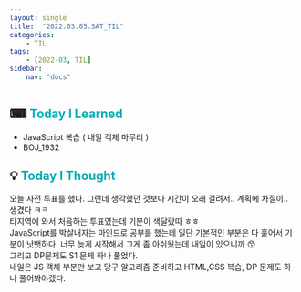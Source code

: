 ```yaml
---
layout: single
title:  "2022.03.05.SAT_TIL"
categories: 
    - TIL
tags: 
    - [2022-03, TIL]
sidebar:
    nav: "docs"
---
```



## ⌨ <a style="color:#00adb5">Today I Learned</a>
- JavaScript 복습 ( 내일 객체 마무리 )
- BOJ_1932

## 💡 <a style="color:#00adb5">Today I Thought</a>
오늘 사전 투표를 했다. 그런데 생각했던 것보다 시간이 오래 걸려서.. 계획에 차질이.. 생겼다 ㅋㅋ<br>
타지역에 와서 처음하는 투표였는데 기분이 색달랐따 ㅎㅎ<br>
JavaScript를 박살내자는 마인드로 공부를 했는데 일단 기본적인 부분은 다 훑어서 기분이 낫뱃하다. 너무 늦게 시작해서 그게 좀 아쉬웠는데 내일이 있으니까 😙<br>
그리고 DP문제도 S1 문제 하나 풀었다.<br>
내일은 JS 객체 부분만 보고 당구 알고리즘 준비하고 HTML,CSS 복습, DP 문제도 하나 풀어봐야겠다.